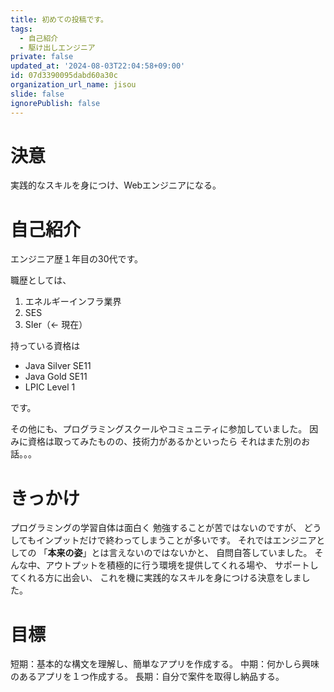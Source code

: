```yaml
---
title: 初めての投稿です。
tags:
  - 自己紹介
  - 駆け出しエンジニア
private: false
updated_at: '2024-08-03T22:04:58+09:00'
id: 07d3390095dabd60a30c
organization_url_name: jisou
slide: false
ignorePublish: false
---
```

# 決意
実践的なスキルを身につけ、Webエンジニアになる。

# 自己紹介
エンジニア歴１年目の30代です。

職歴としては、
1. エネルギーインフラ業界
2. SES
3. SIer（← 現在）

持っている資格は
* Java Silver SE11
* Java Gold SE11
* LPIC Level 1

です。

その他にも、プログラミングスクールやコミュニティに参加していました。
因みに資格は取ってみたものの、技術力があるかといったら
それはまた別のお話。。。


# きっかけ
プログラミングの学習自体は面白く
勉強することが苦ではないのですが、
どうしてもインプットだけで終わってしまうことが多いです。
それではエンジニアとしての
「**本来の姿**」とは言えないのではないかと、
自問自答していました。
そんな中、アウトプットを積極的に行う環境を提供してくれる場や、
サポートしてくれる方に出会い、
これを機に実践的なスキルを身につける決意をしました。


# 目標
短期：基本的な構文を理解し、簡単なアプリを作成する。
中期：何かしら興味のあるアプリを１つ作成する。
長期：自分で案件を取得し納品する。


